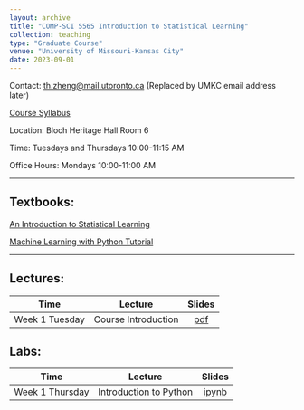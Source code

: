 ```yaml
---
layout: archive
title: "COMP-SCI 5565 Introduction to Statistical Learning"
collection: teaching
type: "Graduate Course"
venue: "University of Missouri-Kansas City"
date: 2023-09-01
---
```


<style scoped>
table {
  font-size: 16px;
}
</style>

Contact: [th.zheng@mail.utoronto.ca](mailto:th.zheng@mail.utoronto.ca) (Replaced by UMKC email address later)

[Course Syllabus](/umkc-teaching/Fall_23_Comp-Sci_5565_Tianhang.pdf)

Location: Bloch Heritage Hall Room 6

Time: Tuesdays and Thursdays 10:00-11:15 AM

Office Hours: Mondays 10:00-11:00 AM

---
## Textbooks:

[An Introduction to Statistical Learning](https://hastie.su.domains/ISLP/ISLP_website.pdf)

[Machine Learning with Python Tutorial](https://python-course.eu/books/bernd_klein_python_and_machine_learning_a4.pdf)



---
## Lectures:


|     Time     |      Lecture       |   Slides |  
|:------------:|:------------------:|:-------------------------------------------------------:|
|    Week 1 Tuesday    |    Course Introduction    | [pdf](/umkc-teaching/slides/Lecture1.pdf)|

## Labs:

|     Time     |      Lecture                 |   Slides |  
|:------------:|:----------------------------:|:-------------------------------------------------------:|
|    Week 1 Thursday   |    Introduction to Python    | <a href="/umkc-teaching/code/Intro_to_Python.ipynb" download>ipynb</a>|



